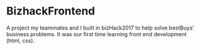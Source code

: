 # BizhackFrontend
A project my teammates and I built in bizHack2017 to help solve bestBuys' business problems. 
It was our first time learning front end development (html, css).
